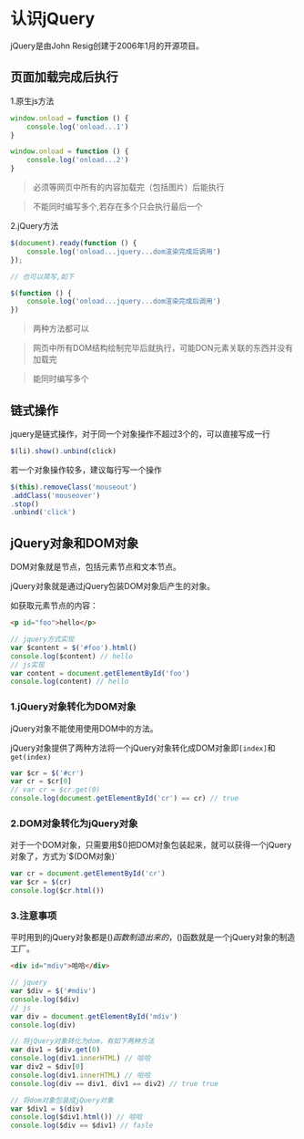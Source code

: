 # 认识jQuery

jQuery是由John Resig创建于2006年1月的开源项目。

## 页面加载完成后执行

1.原生js方法

```javascript
window.onload = function () {
    console.log('onload...1')
}

window.onload = function () {
    console.log('onload...2')
}
```

> 必须等网页中所有的内容加载完（包括图片）后能执行

> 不能同时编写多个,若存在多个只会执行最后一个

2.jQuery方法

```javascript
$(document).ready(function () {
    console.log('onload...jquery...dom渲染完成后调用')
});

// 也可以简写,如下

$(function () {
    console.log('onload...jquery...dom渲染完成后调用')
})
```

> 两种方法都可以

> 网页中所有DOM结构绘制完毕后就执行，可能DON元素关联的东西并没有加载完

> 能同时编写多个

## 链式操作

jquery是链式操作，对于同一个对象操作不超过3个的，可以直接写成一行

```javascript
$(li).show().unbind(click)
```

若一个对象操作较多，建议每行写一个操作

```javascript
$(this).removeClass('mouseout')
.addClass('mouseover')
.stop()
.unbind('click')
```

## jQuery对象和DOM对象

DOM对象就是节点，包括元素节点和文本节点。

jQuery对象就是通过jQuery包装DOM对象后产生的对象。

如获取元素节点的内容：

```html
<p id="foo">hello</p>
```

```javascript
// jquery方式实现
var $content = $('#foo').html()
console.log($content) // hello
// js实现
var content = document.getElementById('foo')
console.log(content) // hello
```

### 1.jQuery对象转化为DOM对象

jQuery对象不能使用使用DOM中的方法。

jQuery对象提供了两种方法将一个jQuery对象转化成DOM对象即`[index]`和`get(index)`

```javascript
var $cr = $('#cr')
var cr = $cr[0]
// var cr = $cr.get(0)
console.log(document.getElementById('cr') == cr) // true
```

### 2.DOM对象转化为jQuery对象

对于一个DOM对象，只需要用$()把DOM对象包装起来，就可以获得一个jQuery对象了，方式为`$(DOM对象)`

```javascript
var cr = document.getElementById('cr')
var $cr = $(cr)
console.log($cr.html())
```

### 3.注意事项

平时用到的jQuery对象都是$()函数制造出来的，$()函数就是一个jQuery对象的制造工厂。

```html
<div id="mdiv">哈哈</div>
```

```javascript
// jquery
var $div = $('#mdiv')
console.log($div)
// js
var div = document.getElementById('mdiv')
console.log(div)

// 将jQuery对象转化为dom，有如下两种方法
var div1 = $div.get(0)
console.log(div1.innerHTML) // 哈哈
var div2 = $div[0]
console.log(div1.innerHTML) // 哈哈
console.log(div == div1, div1 == div2) // true true

// 将dom对象包装成jQuery对象
var $div1 = $(div)
console.log($div1.html()) // 哈哈
console.log($div == $div1) // fasle
```

